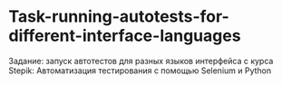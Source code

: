 # Task-running-autotests-for-different-interface-languages
Задание: запуск автотестов для разных языков интерфейса с курса Stepik: Автоматизация тестирования с помощью Selenium и Python
